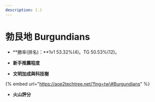 ```yaml
---
description: (.)
---
```


# 勃艮地 Burgundians

* **勝率\(排名\)：**1v1 53.32%\(4\)。TG 50.53%\(12\)。
* **新手推薦程度**



* **文明加成與科技樹**

{% embed url="https://aoe2techtree.net/?lng=tw\#Burgundians" %}

* **火山評分**



